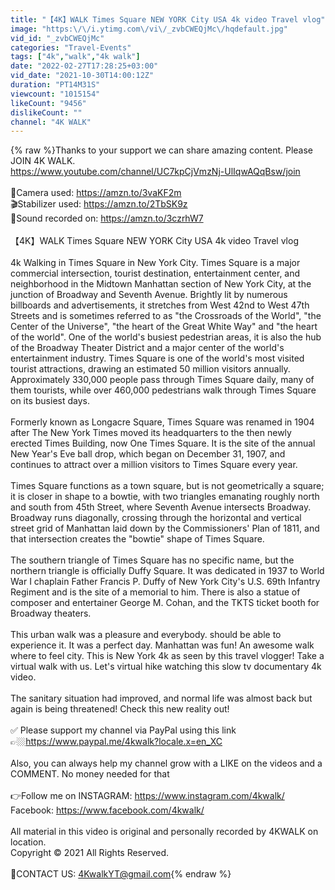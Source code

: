 ```yaml
---
title: "【4K】WALK Times Square NEW YORK City USA 4k video Travel vlog"
image: "https:\/\/i.ytimg.com\/vi\/_zvbCWEQjMc\/hqdefault.jpg"
vid_id: "_zvbCWEQjMc"
categories: "Travel-Events"
tags: ["4k","walk","4k walk"]
date: "2022-02-27T17:28:25+03:00"
vid_date: "2021-10-30T14:00:12Z"
duration: "PT14M31S"
viewcount: "1015154"
likeCount: "9456"
dislikeCount: ""
channel: "4K WALK"
---
```

{% raw %}Thanks to your support we can share amazing content. Please JOIN 4K WALK.<br /><a rel="nofollow" target="blank" href="https://www.youtube.com/channel/UC7kpCjVmzNj-UlIqwAQqBsw/join">https://www.youtube.com/channel/UC7kpCjVmzNj-UlIqwAQqBsw/join</a><br /><br />🎥Camera used:  <a rel="nofollow" target="blank" href="https://amzn.to/3vaKF2m">https://amzn.to/3vaKF2m</a><br />🎬Stabilizer used: <a rel="nofollow" target="blank" href="https://amzn.to/2TbSK9z">https://amzn.to/2TbSK9z</a><br />🎤Sound recorded on: <a rel="nofollow" target="blank" href="https://amzn.to/3czrhW7">https://amzn.to/3czrhW7</a><br /><br />【4K】WALK Times Square NEW YORK City USA 4k video Travel vlog<br /><br />4k Walking in Times Square in New York City.  Times Square is a major commercial intersection, tourist destination, entertainment center, and neighborhood in the Midtown Manhattan section of New York City, at the junction of Broadway and Seventh Avenue. Brightly lit by numerous billboards and advertisements, it stretches from West 42nd to West 47th Streets and is sometimes referred to as &quot;the Crossroads of the World&quot;, &quot;the Center of the Universe&quot;, &quot;the heart of the Great White Way&quot; and &quot;the heart of the world&quot;. One of the world's busiest pedestrian areas, it is also the hub of the Broadway Theater District and a major center of the world's entertainment industry. Times Square is one of the world's most visited tourist attractions, drawing an estimated 50 million visitors annually. Approximately 330,000 people pass through Times Square daily, many of them tourists, while over 460,000 pedestrians walk through Times Square on its busiest days.<br /><br />Formerly known as Longacre Square, Times Square was renamed in 1904 after The New York Times moved its headquarters to the then newly erected Times Building, now One Times Square. It is the site of the annual New Year's Eve ball drop, which began on December 31, 1907, and continues to attract over a million visitors to Times Square every year.<br /><br />Times Square functions as a town square, but is not geometrically a square; it is closer in shape to a bowtie, with two triangles emanating roughly north and south from 45th Street, where Seventh Avenue intersects Broadway. Broadway runs diagonally, crossing through the horizontal and vertical street grid of Manhattan laid down by the Commissioners' Plan of 1811, and that intersection creates the &quot;bowtie&quot; shape of Times Square.<br /><br />The southern triangle of Times Square has no specific name, but the northern triangle is officially Duffy Square. It was dedicated in 1937 to World War I chaplain Father Francis P. Duffy of New York City's U.S. 69th Infantry Regiment and is the site of a memorial to him. There is also a statue of composer and entertainer George M. Cohan, and the TKTS ticket booth for Broadway theaters.<br /><br />This urban walk was a pleasure and everybody. should be able to experience it. It was a perfect day. Manhattan was fun! An awesome walk where to feel city. This is New York 4k as seen by this travel vlogger! Take a virtual walk with us. Let's virtual hike watching this slow tv documentary 4k video.<br /><br />The sanitary situation had improved, and normal life was almost back but again is being threatened! Check this new reality out! <br /><br />✅ Please support my channel via PayPal using this link<br />👉🏼<a rel="nofollow" target="blank" href="https://www.paypal.me/4kwalk?locale.x=en_XC">https://www.paypal.me/4kwalk?locale.x=en_XC</a><br /><br />Also, you can always help my channel grow with a LIKE on the videos and a COMMENT. No money needed for that<br /><br />👉Follow me on INSTAGRAM:  <a rel="nofollow" target="blank" href="https://www.instagram.com/4kwalk/">https://www.instagram.com/4kwalk/</a><br />                              Facebook:  <a rel="nofollow" target="blank" href="https://www.facebook.com/4kwalk/">https://www.facebook.com/4kwalk/</a><br /><br />All material in this video is original and personally recorded by 4KWALK on location.<br />Copyright © 2021  All Rights Reserved.<br /><br />🔶CONTACT US: 4KwalkYT@gmail.com{% endraw %}
